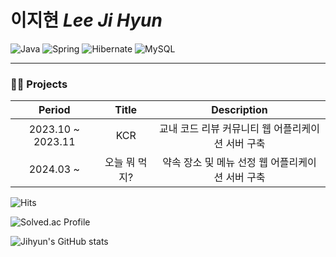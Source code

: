 # 이지현 *Lee Ji Hyun*

![Java](https://img.shields.io/badge/-Java-007396?style=for-the-badge&logo=&logoColor=white)
![Spring](https://img.shields.io/badge/-Spring-6DB33F?style=for-the-badge&logo=spring&logoColor=white)
![Hibernate](https://img.shields.io/badge/-Hibernate-59666C?style=for-the-badge&logo=hibernate&logoColor=white)
![MySQL](https://img.shields.io/badge/-MySQL-4479A1?style=for-the-badge&logo=mysql&logoColor=white)
<!-- ![Docker](https://img.shields.io/badge/-Docker-2496ED?style=for-the-badge&logo=docker&logoColor=white) -->
<!-- ![AWS](https://img.shields.io/badge/-AWS-FF9900?style=for-the-badge&logo=AmazonAWS&logoColor=white) -->
<!-- ![Kafka](https://img.shields.io/badge/-Kafka-231F20?style=for-the-badge&logo=apachekafka&logoColor=white) -->
<!-- ![Kubernetes](https://img.shields.io/badge/-Kubernetes-231F20?style=for-the-badge&logo=kubernetes&logoColor=white) -->

---

### 👩‍💻 Projects
Period | Title | Description
:--: | :--: | :--:
2023.10 ~ 2023.11 | KCR | 교내 코드 리뷰 커뮤니티 웹 어플리케이션 서버 구축
2024.03 ~ | 오늘 뭐 먹지? | 약속 장소 및 메뉴 선정 웹 어플리케이션 서버 구축

<!-- ### 💡 Experiences -->

![Hits](https://hits.seeyoufarm.com/api/count/incr/badge.svg?url=https%3A%2F%2Fgithub.com%2Fgjbae1212%2Fhit-counter&count_bg=%23B5D8FF&title_bg=%237FB8FF&icon=&icon_color=%23E7E7E7&title=hits&edge_flat=false)

![Solved.ac Profile](http://mazassumnida.wtf/api/v2/generate_badge?boj=hun3478)

![Jihyun's GitHub stats](https://github-readme-stats.vercel.app/api?username=Jihyun3478&show_icons=true&theme=prussian)
